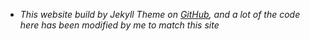 
- *This website build by Jekyll Theme on [GitHub](https://github.com/zhutaosheng/academicprofile-backup), and a lot of the code here has been modified by me to match this site*
